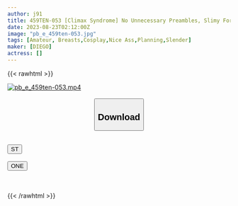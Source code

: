 ```yaml
---
author: j91
title: 459TEN-053 [Climax Syndrome] No Unnecessary Preambles, Slimy Foreplay, Nothing! ! With A Lively Full Throttle, Make A Beautiful Esthetician Squid! ! ! The Strongest Masochist Who Says, "I Like Sex Where I Can’t Move, My Vision Is Blocked, And I’m Completely Dominated" Is Here! ! A Beautiful Butt Girl Who Has Been Frustrated Is Infinitely Alive! ! ! Only "Shirouto Strong" Can Watch A Single Game Of 60 Minutes Of Shocking 7p Sex! ! ! (Megumi Sayaka)
date: 2023-08-23T02:12:00Z
image: "pb_e_459ten-053.jpg"
tags: [Amateur, Breasts,Cosplay,Nice Ass,Planning,Slender]
maker: [DIEGO]
actress: []
---
```



{{< rawhtml >}}

<div class="video" data-videoid="Q2X7KGPBGVI0oo1">
    <a href="javascript:;">
        <img src="https://my.j91.asia/posts/pb_e_459ten-053/pb_e_459ten-053.jpg" width="WIDTH" height="HEIGHT" alt="pb_e_459ten-053.mp4" loading="lazy">
    </a>
</div>

<script type="text/javascript" src="https://j91.asia/asset/on-demand-st.js"></script>

<br>
  <link rel="stylesheet" href="https://j91.asia/asset/bs5.css">
  
  <center>
  <button class="btn btn-primary" type="button" data-bs-toggle="collapse" data-bs-target=".multi-collapse" aria-expanded="false" aria-controls="multiCollapseExample1 multiCollapseExample2"><h2>Download</h2></button></center>
</p>
<div class="row">
  <div class="col">
    <div class="collapse multi-collapse" id="multiCollapseExample1">
      <div class="card card-body">
	      	      <br>
<div class="buttons">  
<a href="https://streamtape.to/v/Q2X7KGPBGVI0oo1"><button class="btn-hover color-3"><i class="fa fa-download"></i> ST</button></a></div>
    </div>
  </div>
</div>
  <div class="col">
    <div class="collapse multi-collapse" id="multiCollapseExample2">
      <div class="card card-body">
	      <br>
<div class="buttons">
    <a href="https://oneupload.to/kjw08melxxo6"><button class="btn-hover color-9"><i class="fa fa-download"></i> ONE</button></a></div>
<br><br>
      </div>
    </div>
  </div>
</div>

{{< /rawhtml >}}